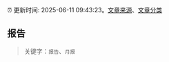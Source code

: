 :alarm_clock: 更新时间: 2025-06-11 09:43:23。[文章来源](/README.md)、[文章分类](/TAGS.md)

## 报告


> 关键字：`报告`、`月报`



